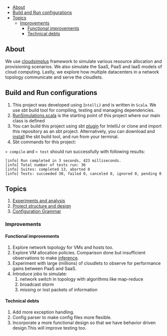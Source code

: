 <!-- START doctoc generated TOC please keep comment here to allow auto update -->
<!-- DON'T EDIT THIS SECTION, INSTEAD RE-RUN doctoc TO UPDATE -->

- [About](#about)
- [Build and Run configurations](#build-and-run-configurations)
- [Topics](#topics)
  - [Improvements](#improvements)
    - [Functional improvements](#functional-improvements)
    - [Technical debts](#technical-debts)

<!-- END doctoc generated TOC please keep comment here to allow auto update -->

## About
We use [cloudsimplus](https://github.com/manoelcampos/cloudsimplus) framework to simulate various resource allocation and provisioning scenarios. We also simulate the SaaS, PaaS and IaaS models of cloud computing.
Lastly, we explore how multiple datacenters in a network topology communicate and serve the cloudlets.

## Build and Run configurations

1. This project was developed using `IntelliJ` and is written in `Scala`. We use sbt build tool for compiling, testing and managing dependencies.
2. [RunSimulations.scala](/src/main/scala/RunSimulations.scala) is the starting point of this project where our main class is defined
3. You can build this project using sbt [plugin](https://plugins.jetbrains.com/plugin/5007-sbt) for IntelliJ or clone and import this repository as an sbt project. Alternatively, you can download and [install](https://www.scala-sbt.org/download.html) the sbt build tool, and run from your terminal.
4. Sbt commands for this project:

`> compile` and `> test` should run successfully with following results:
```
[info] Run completed in 3 seconds, 423 milliseconds.
[info] Total number of tests run: 30
[info] Suites: completed 13, aborted 0
[info] Tests: succeeded 30, failed 0, canceled 0, ignored 0, pending 0
```

## Topics
1. [Experiments and analysis](/doc/analysis.md)
2. [Project structure and design](/doc/design.md)
3. [Configuration Grammar](/doc/configuration-grammar.md)

### Improvements

#### Functional improvements
1. Explore network topology for VMs and hosts too.
2. Explore VM allocation policies. Comparison done but insufficient observations to make [inference](/doc/analysis.md#resource-allocation).
3. Experiment with large (millions) of cloudlets to observe for performance gains between PaaS and SaaS.
4. Introduce jobs to simulate:
   1. network switch in topology with algorithms like map-reduce
   2. broadcast storm
   3. missing or lost packets of information

#### Technical debts
1. Add more exception handling.
2. Config parser to make config files more flexible.
3. Incorporate a more functional design so that we have behavior driven design.This will improve testing too.

